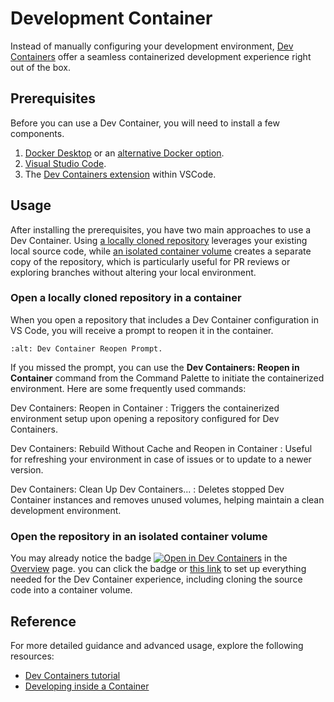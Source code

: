 # Development Container

Instead of manually configuring your development environment, [Dev Containers](https://containers.dev/) offer a seamless containerized development experience right out of the box.

## Prerequisites

Before you can use a Dev Container, you will need to install a few components.

1. [Docker Desktop](https://www.docker.com/products/docker-desktop) or an [alternative Docker option](https://code.visualstudio.com/remote/advancedcontainers/docker-options).
1. [Visual Studio Code](https://code.visualstudio.com/).
1. The [Dev Containers extension](vscode:extension/ms-vscode-remote.remote-containers) within VSCode.

## Usage

After installing the prerequisites, you have two main approaches to use a Dev Container. Using [a locally cloned repository](#open-a-locally-cloned-repository-in-a-container) leverages your existing local source code, while [an isolated container volume](#open-the-repository-in-an-isolated-container-volume) creates a separate copy of the repository, which is particularly useful for PR reviews or exploring branches without altering your local environment.

### Open a locally cloned repository in a container

When you open a repository that includes a Dev Container configuration in VS Code, you will receive a prompt to reopen it in the container.

```{image} /_static/images/dev-container-reopen-prompt.png
:alt: Dev Container Reopen Prompt.
```

If you missed the prompt, you can use the **Dev Containers: Reopen in Container** command from the Command Palette to initiate the containerized environment. Here are some frequently used commands:

Dev Containers: Reopen in Container
: Triggers the containerized environment setup upon opening a repository configured for Dev Containers.

Dev Containers: Rebuild Without Cache and Reopen in Container
: Useful for refreshing your environment in case of issues or to update to a newer version.

Dev Containers: Clean Up Dev Containers...
: Deletes stopped Dev Container instances and removes unused volumes, helping maintain a clean development environment.

### Open the repository in an isolated container volume

You may already notice the badge [![Open in Dev Containers](https://img.shields.io/static/v1?label=Dev%20Containers&message=Open&color=blue&logo=visualstudiocode)](https://vscode.dev/redirect?url=vscode://ms-vscode-remote.remote-containers/cloneInVolume?url=https://github.com/serious-scaffold/ss-python) in the [Overview](/index.md) page. you can click the badge or [this link](https://vscode.dev/redirect?url=vscode://ms-vscode-remote.remote-containers/cloneInVolume?url=https://github.com/serious-scaffold/ss-python) to set up everything needed for the Dev Container experience, including cloning the source code into a container volume.

## Reference

For more detailed guidance and advanced usage, explore the following resources:

- [Dev Containers tutorial](https://code.visualstudio.com/docs/devcontainers/tutorial)
- [Developing inside a Container](https://code.visualstudio.com/docs/devcontainers/containers)

